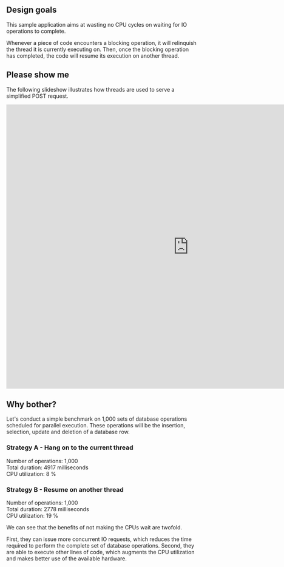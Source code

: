 ## Design goals

This sample application aims at wasting no CPU cycles on waiting
for IO operations to complete.

Whenever a piece of code encounters a blocking operation, it will
relinquish the thread it is currently executing on. Then, once the
blocking operation has completed, the code will resume its
execution on another thread.

## Please show me

The following slideshow illustrates how threads
are used to serve a simplified POST request.

<iframe src="https://docs.google.com/presentation/embed?id=1o_zgVjMeC7PGdy7MF216V-e0DJVwBcJbDhvZ5fl3Vro&start=false&loop=false&delayms=3000" frameborder="0" width="960" height="749" allowfullscreen="true" mozallowfullscreen="true" webkitallowfullscreen="true"></iframe>

## Why bother?

Let's conduct a simple benchmark on 1,000 sets of database operations
scheduled for parallel execution. These operations will be the
insertion, selection, update and deletion of a database row.

### Strategy A - Hang on to the current thread

Number of operations: 1,000  
Total duration: 4917 milliseconds  
CPU utilization: 8 %  

### Strategy B - Resume on another thread

Number of operations: 1,000  
Total duration: 2778 milliseconds  
CPU utilization: 19 %

We can see that the benefits of not making the CPUs wait are twofold.

First, they can issue more concurrent IO requests, which reduces
the time required to perform the complete set of database operations.
Second, they are able to execute other lines of code, which augments
the CPU utilization and makes better use of the available hardware.